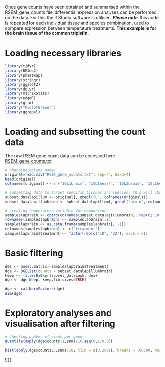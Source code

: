 Once gene counts have been obtained and summarised within the RSEM_gene_counts file, differential expression analyses can be performed on the data. For this the R Studio software is utilised. **_Please note_**, this code is repeated for each individual tissue and species combination, used to compare expression between temperature treatments. **This example is for the brain tissue of the common triplefin**.

# Loading necessary libraries
``` r
library(tidyr)
library(DESeq2)
library(pheatmap)
library(stringr)
library(ggplot2)
library(dplyr)
library(matrixStats)
library(edgeR)
library(grid)
library("RColorBrewer")
library(ggrepel)
```
# Loading and subsetting the count data
The raw RSEM gene count data can be accessed here [RSEM_gene_counts.txt](https://github.com/breanariordan/triplefinRNA/blob/main/samples_file.txt)
``` r
# changing column names
original=read.csv("RSEM_gene_counts.txt", sep="", head=T)
head(original)
colnames(original) <- c ("10L1brain", "10L1heart", "10L2brain", "10L2heart", "10L3brain", "10L3heart", "10L4brain", "10L4heart", "10L5brain", "10L5heart", "10N1brain", "10N1heart", "10N2brain", "10N2heart", "10N3brain","10N3heart", "10N4brain", "10N4heart", "10N5brain", "10N5heart", "22L1brain", "22L1heart", "22L2brain", "22L2heart", "22L3brain", "22L3heart", "22L4brain", "22L4heart", "22L5brain", "22L5heart", "22N1brain", "22N1heart", "22N2brain", "22N2heart", "22N3brain", "22N3heart", "22N4brain", "22N4heart", "22N5brain", "22N5heart")

# subsetting data to target specific tissues and species, this will change depending on what you are looking at
subset_datalapillum <- original[, grepl("L", colnames(original))]
subset_datalapillumbrain <- subset_datalapillum[, grepl("brain", colnames(subset_datalapillumbrain))]

# creating temperature variable for comparison
sampleslapbrain <- cbind(colnames(subset_datalapillumbrain), rep(c("10", "22"), each = 5))
rownames(sampleslapbrain) <- sampleslapbrain[,1]
sampleslapbrain <- as.data.frame(sampleslapbrain[, -1])
colnames(sampleslapbrain) <- c("treatment")
sampleslapbrain$treatment <- factor(rep(c("10", "22"), each = 5))
```
# Basic filtering
``` r
des <- model.matrix(~sampleslapbrain$treatment)
dge <- DGEList(counts = subset_datalapillumbrain)
keep <- filterByExpr(subset_dataLapb, des)
dge <- dge[keep, keep.lib.sizes=TRUE]

dge <- calcNormFactors(dge)
dim(dge)
```
# Exploratory analyses and visualisation after filtering
``` r
# checking number of reads per gene
quantile(apply(dge$counts,1,sum)/10,seq(0,1,0.05)

hist(apply(dge$counts,1,sum)/10, xlim = c(0,2000), breaks = 100000, main = "number of reads per gene per sample", xlab = "number of reads per sample", ylab = "frequency")
```
![](
